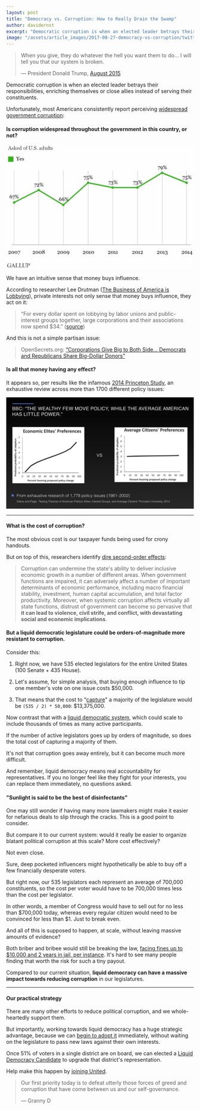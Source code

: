 ```yaml
---
layout: post
title: "Democracy vs. Corruption: How to Really Drain the Swamp"
author: davidernst
excerpt: "Democratic corruption is when an elected leader betrays their responsibilities to their voters, enriching themselves or close allies instead. Unfortunately, most Americans consistently report seeing widespread government corruption..."
image: "/assets/article_images/2017-08-27-democracy-vs-corruption/twitter_large.png"
---
```


> When you give, they do whatever the hell you want them to do... I will tell you that our system is broken.
>
> — President Donald Trump, [August 2015](https://www.youtube.com/watch?v=e4tHW9_bb08)

Democratic corruption is when an elected leader betrays their responsibilities, enriching themselves or close allies instead of serving their constituents.

Unfortunately, most Americans consistently report perceiving [widespread government corruption](http://www.gallup.com/poll/185759/widespread-government-corruption.aspx):

#### Is corruption widespread throughout the government in this country, or not?

![](/assets/article_images/2017-08-27-democracy-vs-corruption/gallup-is-corruption-widespread.jpg)

We have an intuitive sense that money buys influence.

According to researcher Lee Drutman ([The Business of America is Lobbying](http://www.oxfordscholarship.com/view/10.1093/acprof:oso/9780190215514.001.0001/acprof-9780190215514)), private interests not only sense that money buys influence, they act on it:

> “For every dollar spent on lobbying by labor unions and public-interest groups together, large corporations and their associations now spend $34.” ([source](https://www.theatlantic.com/business/archive/2015/04/how-corporate-lobbyists-conquered-american-democracy/390822/))

And this is not a simple partisan issue:

> OpenSecrets.org: [“Corporations Give Big to Both Side... Democrats and Republicans Share Big-Dollar Donors”](https://www.opensecrets.org/news/2010/11/democrats-and-republicans-sharing-b/)

#### Is all that money having any effect?

It appears so, per results like the infamous [2014 Princeton Study](http://www.bbc.com/news/blogs-echochambers-27074746), an exhaustive review across more than 1700 different policy issues:

[![](/assets/article_images/2017-08-27-democracy-vs-corruption/Princeton-Study.png)](/assets/article_images/2017-08-27-democracy-vs-corruption/Princeton-Study.png)

------------

#### What is the cost of corruption?

The most obvious cost is our taxpayer funds being used for crony handouts.

But on top of this, researchers identify [dire second-order effects](http://www.imf.org/external/pubs/ft/sdn/2016/sdn1605.pdf):

> Corruption can undermine the state's ability to deliver inclusive economic growth in a
number of different areas. When government functions are impaired, it can adversely affect a
number of important determinants of economic performance, including macro financial stability,
investment, human capital accumulation, and total factor productivity. Moreover, when systemic
corruption affects virtually all state functions, distrust of government can become so pervasive that **it
can lead to violence, civil strife, and conflict, with devastating social and economic implications**.

#### But a liquid democratic legislature could be orders-of-magnitude more resistant to corruption.

Consider this:

1. Right now, we have 535 elected legislators for the entire United States (100 Senate + 435 House).

1. Let's assume, for simple analysis, that buying enough influence to tip one member's vote on one issue costs $50,000.

1. That means that the cost to "[capture](https://en.wikipedia.org/wiki/Regulatory_capture)" a majority of the legislature would be `(535 / 2) * 50,000`: $13,375,000.

Now contrast that with a [liquid democratic system](/2016/09/21/what-is-liquid-democracy/), which could scale to include thousands of times as many active participants.

If the number of active legislators goes up by orders of magnitude, so does the total cost of capturing a majority of them.

It's not that corruption goes away entirely, but it can become much more difficult.

And remember, liquid democracy means real accountability for representatives. If you no longer feel like they fight for your interests, you can replace them immediately, no questions asked.

#### "Sunlight is said to be the best of disinfectants"

One may still wonder if having many more lawmakers might make it easier for nefarious deals to slip through the cracks. This is a good point to consider.

But compare it to our current system: would it really be easier to organize blatant political corruption at this scale? More cost effectively?

Not even close.

Sure, deep pocketed influencers might hypothetically be able to buy off a few financially desperate voters.

But right now, our 535 legislators each represent an average of 700,000 constituents, so the cost per voter would have to be 700,000 times less than the cost per legislator.

In other words, a member of Congress would have to sell out for no less than $700,000 today, whereas every regular citizen would need to be convinced for less than $1. Just to break even.

And all of this is supposed to happen, at scale, without leaving massive amounts of evidence?

Both briber and bribee would still be breaking the law, [facing fines up to $10,000 and 2 years in jail, per instance](https://www.law.cornell.edu/uscode/text/18/597). It's hard to see many people finding that worth the risk for such a tiny payout.

Compared to our current situation, **liquid democracy can have a massive impact towards reducing corruption** in our legislatures.

-----

#### Our practical strategy

There are many other efforts to reduce political corruption, and we whole-heartedly support them.

But importantly, working towards liquid democracy has a huge strategic advantage, because we can [begin to adopt it](/2017/11/06/announcing-united-vote/) immediately, without waiting on the legislature to pass new laws against their own interests.

Once 51% of voters in a single district are on board, we can elected a [Liquid Democracy Candidate](/2017/07/04/running-liquid-democracy-candidates/) to upgrade that district's representation.

Help make this happen by [joining United](https://united.vote/join).

> Our first priority today is to defeat utterly those forces of greed and corruption that have come between us and our self-governance.
>
> — Granny D
